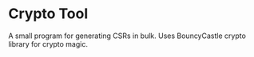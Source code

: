 # Crypto Tool
A small program for generating CSRs in bulk. Uses BouncyCastle crypto library for crypto magic.

